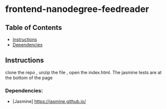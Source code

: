 # frontend-nanodegree-feedreader

## Table of Contents

* [Instructions](#instructions)
* [Dependencies](#dependencies)

## Instructions
clone the repo , unzip the file , open the index.html. The jasmine tests are at the bottom of the page

### Dependencies:
* [Jasmine] https://jasmine.github.io/
